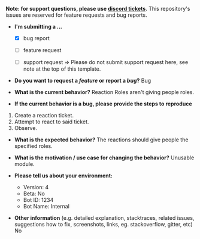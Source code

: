 **Note: for support questions, please use [discord tickets](https://spoopydev.com/discord)**. This repository's issues are reserved for feature requests and bug reports.

* **I'm submitting a ...**
  - [x] bug report
  - [ ] feature request
  - [ ] support request => Please do not submit support request here, see note at the top of this template.


* **Do you want to request a *feature* or report a *bug*?**
Bug


* **What is the current behavior?**
Reaction Roles aren't giving people roles.


* **If the current behavior is a bug, please provide the steps to reproduce**
1. Create a reaction ticket.
2. Attempt to react to said ticket.
3. Observe.


* **What is the expected behavior?**
The reactions should give people the specified roles.


* **What is the motivation / use case for changing the behavior?**
Unusable module.


* **Please tell us about your environment:**
  
  - Version: 4
  - Beta: No
  - Bot ID: 1234
  - Bot Name: Internal


* **Other information** (e.g. detailed explanation, stacktraces, related issues, suggestions how to fix, screenshots, links, eg. stackoverflow, gitter, etc)
No
